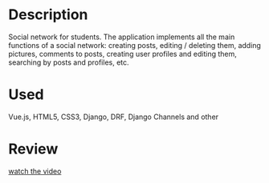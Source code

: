 # Description

Social network for students. The application implements all the main functions of a social network: creating posts, editing / deleting them, adding pictures, comments to posts, creating user profiles and editing them, searching by posts and profiles, etc.

# Used

Vue.js, HTML5, CSS3, Django, DRF, Django Channels and other

# Review

[watch the video](https://youtu.be/7SLDuCiodC0)
